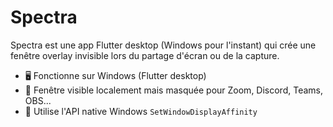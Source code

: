 # Spectra

Spectra est une app Flutter desktop (Windows pour l'instant) qui crée une fenêtre overlay invisible lors du partage d'écran ou de la capture.

- 🖥️ Fonctionne sur Windows (Flutter desktop)
- 👻 Fenêtre visible localement mais masquée pour Zoom, Discord, Teams, OBS...
- 🔌 Utilise l'API native Windows `SetWindowDisplayAffinity`

